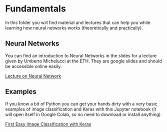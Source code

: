 # Fundamentals

In this folder you will find material and lectures that can help you while learning how neural networks works (theoretically and practically).

## Neural Networks

You can find an introduction to Neural Networks in the slides for a lecture given by Umberto Michelucci at the ETH. They are google slides and should be 
accessible online easily.

[Lecture on Neural Network](https://docs.google.com/presentation/d/1QxcVIZsRENhjwjknIt5968ZLrsiaiEZyOG_qMiliyGI/edit?usp=sharing)

## Examples

If you know a bit of Python you can get your hands dirty with a very basic examples of image classification and Keras with this Jupyter notebook (it will open
itself in Google Colab, so no need to download or install anything)

[First Easy Image Classification with Keras](https://colab.research.google.com/github/toelt-llc/astroml-hackdays/blob/master/Fundamentals/code/Easy%20NN%20with%20Keras.ipynb)

